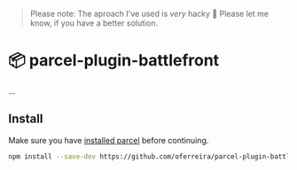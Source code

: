 > Please note: The aproach I've used is _very_ hacky 🙈 Please let me know, if you have a better solution.

# 📦 parcel-plugin-battlefront

...

## Install

Make sure you have [installed parcel](https://parceljs.org/getting_started.html) before continuing.

```bash
npm install --save-dev https://github.com/oferreira/parcel-plugin-battlefront.git
```    